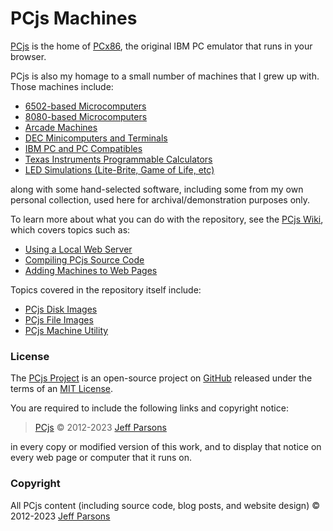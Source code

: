 # PCjs Machines

[PCjs](https://www.pcjs.org) is the home of [PCx86](/machines/pcx86/), the original IBM PC emulator that runs in your browser.

PCjs is also my homage to a small number of machines that I grew up with.  Those machines include:

  - [6502-based Microcomputers](/machines/osi/c1p/)
  - [8080-based Microcomputers](/machines/pcx80/)
  - [Arcade Machines](/machines/arcade/invaders/)
  - [DEC Minicomputers and Terminals](/machines/dec/)
  - [IBM PC and PC Compatibles](/machines/pcx86/)
  - [Texas Instruments Programmable Calculators](/machines/ti/)
  - [LED Simulations (Lite-Brite, Game of Life, etc)](/machines/led/)

along with some hand-selected software, including some from my own personal collection, used here for
archival/demonstration purposes only.

To learn more about what you can do with the repository, see the [PCjs Wiki](https://github.com/jeffpar/pcjs/wiki),
which covers topics such as:

  - [Using a Local Web Server](https://github.com/jeffpar/pcjs/wiki/Using-a-Local-Web-Server)
  - [Compiling PCjs Source Code](https://github.com/jeffpar/pcjs/wiki/Compiling-PCjs-Source-Code)
  - [Adding Machines to Web Pages](https://github.com/jeffpar/pcjs/wiki/Adding-Machines-to-Web-Pages)

Topics covered in the repository itself include:

  - [PCjs Disk Images](/tools/diskimage/)
  - [PCjs File Images](/tools/fileimage/)
  - [PCjs Machine Utility](/tools/pc/)

### License

The [PCjs Project](https://github.com/jeffpar/pcjs) is an open-source project on [GitHub](https://github.com) released
under the terms of an [MIT License](/LICENSE.txt).

You are required to include the following links and copyright notice:

> [PCjs](https://www.pcjs.org) © 2012-2023 [Jeff Parsons](https://github.com/jeffpar)

in every copy or modified version of this work, and to display that notice on every web page or computer that it runs on.

### Copyright

All PCjs content (including source code, blog posts, and website design) © 2012-2023 [Jeff Parsons](https://github.com/jeffpar)
